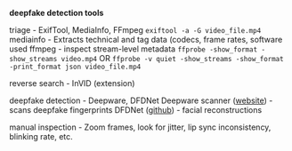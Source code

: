 **deepfake detection tools**

triage - ExifTool, MediaInfo, FFmpeg
	`exiftool -a -G video_file.mp4`
	mediainfo - Extracts technical and tag data (codecs, frame rates, software used
	ffmpeg - inspect stream-level metadata
	`ffprobe -show_format -show_streams video.mp4`
	OR
	`ffprobe -v quiet -show_streams -show_format -print_format json video_file.mp4`
		
reverse search - InVID (extension)

deepfake detection - Deepware, DFDNet
	Deepware scanner ([website](https://scanner.deepware.ai/)) -   scans deepfake fingerprints
	DFDNet ([github](https://github.com/csxmli2016/DFDNet)) - facial reconstructions

manual inspection - Zoom frames, look for jitter, lip sync inconsistency, blinking rate, etc.